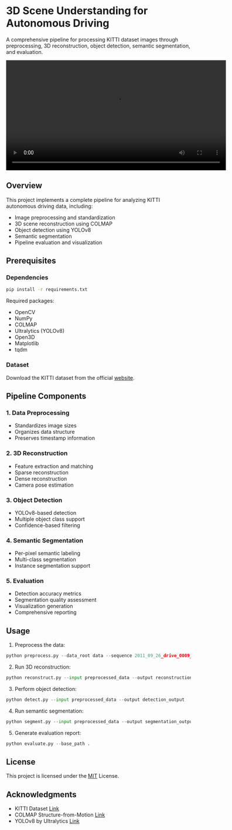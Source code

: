 # 3D Scene Understanding for Autonomous Driving

A comprehensive pipeline for processing KITTI dataset images through preprocessing, 3D reconstruction, object detection, semantic segmentation, and evaluation.

<video width="600" controls>
  <source src="visualization_output/sequence_visualization.mp4" type="video/mp4">
  Your browser does not support the video tag.
</video>

## Overview

This project implements a complete pipeline for analyzing KITTI autonomous driving data, including:
- Image preprocessing and standardization
- 3D scene reconstruction using COLMAP
- Object detection using YOLOv8
- Semantic segmentation
- Pipeline evaluation and visualization

## Prerequisites

### Dependencies
```bash
pip install -r requirements.txt
```

Required packages:
- OpenCV
- NumPy
- COLMAP
- Ultralytics (YOLOv8)
- Open3D
- Matplotlib
- tqdm

### Dataset
Download the KITTI dataset from the official [website](https://www.cvlibs.net/datasets/kitti/raw_data.php).

## Pipeline Components

### 1. Data Preprocessing
- Standardizes image sizes
- Organizes data structure
- Preserves timestamp information

### 2. 3D Reconstruction
- Feature extraction and matching
- Sparse reconstruction
- Dense reconstruction
- Camera pose estimation

### 3. Object Detection
- YOLOv8-based detection
- Multiple object class support
- Confidence-based filtering

### 4. Semantic Segmentation
- Per-pixel semantic labeling
- Multi-class segmentation
- Instance segmentation support

### 5. Evaluation
- Detection accuracy metrics
- Segmentation quality assessment
- Visualization generation
- Comprehensive reporting

## Usage

1. Preprocess the data:
```python
python preprocess.py --data_root data --sequence 2011_09_26_drive_0009_sync
```

2. Run 3D reconstruction:
```python
python reconstruct.py --input preprocessed_data --output reconstruction_output
```

3. Perform object detection:
```python
python detect.py --input preprocessed_data --output detection_output
```

4. Run semantic segmentation:
```python
python segment.py --input preprocessed_data --output segmentation_output
```

5. Generate evaluation report:
```python
python evaluate.py --base_path .
```


## License
This project is licensed under the [MIT](https://github.com/NiharP31/SFM/blob/main/LICENSE) License.

## Acknowledgments
- KITTI Dataset [Link](https://www.cvlibs.net/datasets/kitti/user_login.php)
- COLMAP Structure-from-Motion [Link](https://demuc.de/colmap/)
- YOLOv8 by Ultralytics [Link](https://docs.ultralytics.com/models/yolov8/)
